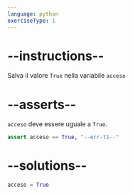 ```yaml
---
language: python
exerciseType: 1
---
```


# --instructions--

Salva il valore `True` nella variabile `acceso`

# --asserts--

`acceso` deve essere uguale a `True`.

```python
assert acceso == True, "--err-t1--"
```

# --solutions--

```python
acceso = True
```
